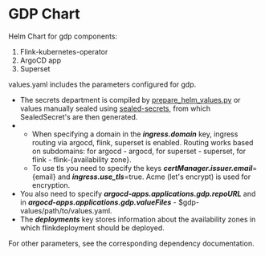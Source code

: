 # GDP Chart

Helm Chart for gdp components:
1. Flink-kubernetes-operator
2. ArgoCD app
3. Superset

values.yaml includes the parameters configured for gdp.

* The secrets department is compiled by [prepare_helm_values.py](https://github.com/mm-kpfu/game-data-platform/blob/main/deploy/scripts/prepare_helm_values.py) 
or values ​​manually sealed using [sealed-secrets](https://github.com/bitnami-labs/sealed-secrets), 
from which SealedSecret's are then generated.
* * When specifying a domain in the **_ingress.domain_** key, ingress routing via argocd, flink, superset is enabled.
Routing works based on subdomains: for argocd - argocd, for superset - superset, for flink - flink-{availability zone}. 
  * To use tls you need to specify the keys **_certManager.issuer.email_**={email} and **_ingress.use_tls_**=true. 
  Acme (let's encrypt) is used for encryption.
* You also need to specify **_argocd-apps.applications.gdp.repoURL_** and in **_argocd-apps.applications.gdp.valueFiles_** - $gdp-values/path/to/values.yaml.
* The **_deployments_** key stores information about the availability zones in which flinkdeployment should be deployed.

For other parameters, see the corresponding dependency documentation.
